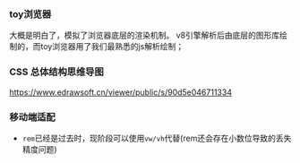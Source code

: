 ### toy浏览器
大概是明白了，模拟了浏览器底层的渲染机制。
v8引擎解析后由底层的图形库绘制的，而toy浏览器用了我们最熟悉的js解析绘制；


### CSS 总体结构思维导图
https://www.edrawsoft.cn/viewer/public/s/90d5e046711334

### 移动端适配
- `rem`已经是过去时，现阶段可以使用`vw/vh`代替(rem还会存在小数位导致的丢失精度问题)